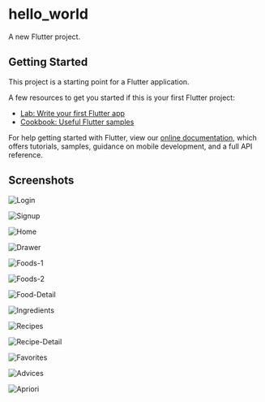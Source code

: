 # hello_world

A new Flutter project.

## Getting Started

This project is a starting point for a Flutter application.

A few resources to get you started if this is your first Flutter project:

- [Lab: Write your first Flutter app](https://flutter.io/docs/get-started/codelab)
- [Cookbook: Useful Flutter samples](https://flutter.io/docs/cookbook)

For help getting started with Flutter, view our 
[online documentation](https://flutter.io/docs), which offers tutorials, 
samples, guidance on mobile development, and a full API reference.

## Screenshots

![Login](https://github.com/muhammet-mucahit/Yemek-Yemek-App/blob/master/images/login.png)

![Signup](https://github.com/muhammet-mucahit/Yemek-Yemek-App/blob/master/images/signup.png)

![Home](https://github.com/muhammet-mucahit/Yemek-Yemek-App/blob/master/images/home.png)

![Drawer](https://github.com/muhammet-mucahit/Yemek-Yemek-App/blob/master/images/drawer.png)

![Foods-1](https://github.com/muhammet-mucahit/Yemek-Yemek-App/blob/master/images/foods-1.png)

![Foods-2](https://github.com/muhammet-mucahit/Yemek-Yemek-App/blob/master/images/foods-2.png)

![Food-Detail](https://github.com/muhammet-mucahit/Yemek-Yemek-App/blob/master/images/food-detail.png)

![Ingredients](https://github.com/muhammet-mucahit/Yemek-Yemek-App/blob/master/images/ingredients.png)

![Recipes](https://github.com/muhammet-mucahit/Yemek-Yemek-App/blob/master/images/recipes.png)

![Recipe-Detail](https://github.com/muhammet-mucahit/Yemek-Yemek-App/blob/master/images/recipe-detail.png)

![Favorites](https://github.com/muhammet-mucahit/Yemek-Yemek-App/blob/master/images/favorites.png)

![Advices](https://github.com/muhammet-mucahit/Yemek-Yemek-App/blob/master/images/advices.png)

![Apriori](https://github.com/muhammet-mucahit/Yemek-Yemek-App/blob/master/images/apriori.png)
